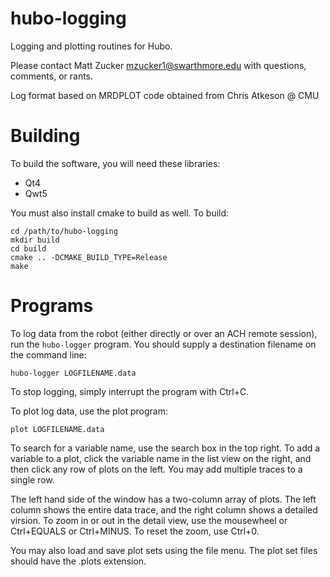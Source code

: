 hubo-logging
============

Logging and plotting routines for Hubo.

Please contact Matt Zucker <mzucker1@swarthmore.edu> with questions,
comments, or rants.

Log format based on MRDPLOT code obtained from Chris Atkeson @ CMU

Building 
========

To build the software, you will need these libraries:

  - Qt4
  - Qwt5

You must also install cmake to build as well. To build:

    cd /path/to/hubo-logging
    mkdir build
    cd build
    cmake .. -DCMAKE_BUILD_TYPE=Release
    make

Programs
========

To log data from the robot (either directly or over an ACH remote
session), run the `hubo-logger` program. You should supply a
destination filename on the command line:

    hubo-logger LOGFILENAME.data

To stop logging, simply interrupt the program with Ctrl+C.

To plot log data, use the plot program:

    plot LOGFILENAME.data

To search for a variable name, use the search box in the top right.
To add a variable to a plot, click the variable name in the list view
on the right, and then click any row of plots on the left. You may add
multiple traces to a single row.

The left hand side of the window has a two-column array of plots. The
left column shows the entire data trace, and the right column shows a
detailed virsion. To zoom in or out in the detail view, use the
mousewheel or Ctrl+EQUALS or Ctrl+MINUS. To reset the zoom, use
Ctrl+0.

You may also load and save plot sets using the file menu. The plot set
files should have the .plots extension.
